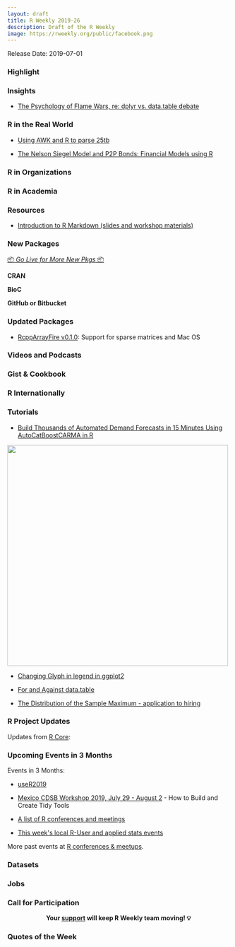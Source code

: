 ```yaml
---
layout: draft
title: R Weekly 2019-26
description: Draft of the R Weekly
image: https://rweekly.org/public/facebook.png
---
```


Release Date: 2019-07-01

###  Highlight



### Insights

+ [The Psychology of Flame Wars, re: dplyr vs. data.table debate](https://edwinth.github.io/blog/flamewars/)


### R in the Real World

+ [Using AWK and R to parse 25tb](https://livefreeordichotomize.com/2019/06/04/using_awk_and_r_to_parse_25tb/)

+ [The Nelson Siegel Model and P2P Bonds: Financial Models using R](http://dm13450.github.io/2019/06/19/NelsonSeigelRateSetter.htmlhttps://)

###  R in Organizations



###  R in Academia



###  Resources

+ [Introduction to R Markdown (slides and workshop materials)](https://github.com/saghirb/Rmarkdown-Intro-Workshop)


###  New Packages

<p class="added-hostname"><a href="https://rweekly.org/live" target="_blank" class="externalLink">📦 <i>Go Live for More New Pkgs</i> 📦</a></p>

**CRAN**



**BioC**



**GitHub or Bitbucket**



### Updated Packages

+ [RcppArrayFire v0.1.0](https://stubner.me/post/2019/rcpparrayfire-v0-1-0-sparse-matrices-and-support-for-macos/): Support for sparse matrices and Mac OS

###  Videos and Podcasts



### Gist & Cookbook



### R Internationally



###  Tutorials

+ [Build Thousands of Automated Demand Forecasts in 15 Minutes Using AutoCatBoostCARMA in R](https://www.remixinstitute.com/blog/automated-demand-forecasts-using-autocatboostcarma-in-r)

<img src="https://i0.wp.com/www.remixinstitute.com/wp-content/uploads/asphalt-automotive-blacktop-2127733.jpg?w=1920&ssl=1" width="500"></img>


+ [Changing Glyph in legend in ggplot2](https://www.hvitfeldt.me/blog/changing-glyph-in-ggplot2/)


+ [For and Against data.table](https://unconj.ca/blog/for-and-against-data-table.html)


+ [The Distribution of the Sample Maximum - application to hiring](https://eranraviv.com/distribution-sample-maximum/)


<!--<div class="post-more-begi
n></div><div class="post-more-end"></div>-->

###  R Project Updates

Updates from [R Core](http://developer.r-project.org/blosxom.cgi/R-devel/NEWS):


###  Upcoming Events in 3 Months

Events in 3 Months:

+ [useR2019](http://www.user2019.fr/)

+ [Mexico CDSB Workshop 2019, July 29 - August 2](https://comunidadbioinfo.github.io/post/building-tidy-tools-cdsb-runconf-2019/) - How to Build and Create Tidy Tools

+ [A list of R conferences and meetings](https://jumpingrivers.github.io/meetingsR/events.html)

+ [This week's local R-User and applied stats events](https://community.rstudio.com/c/irl)


More past events at [R conferences & meetups](https://conf.rweekly.org).


### Datasets

### Jobs




###  Call for Participation


<p class="hide-support added-hostname support-rweekly" style="text-align: center;font-weight: bold;">Your <a class="non-visited externalLink" href="https://www.patreon.com/rweekly" onclick="pas(this)">support</a> will keep R Weekly team moving! 💡</p>

###  Quotes of the Week
